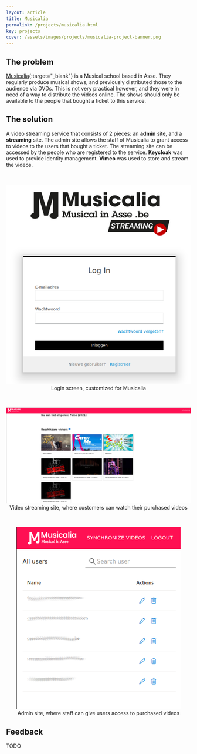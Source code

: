 ```yaml
---
layout: article
title: Musicalia
permalink: /projects/musicalia.html
key: projects
cover: /assets/images/projects/musicalia-project-banner.png
---
```



## The problem

[Musicalia](https://musicalinasse.be){:target="_blank"} is a Musical school based in Asse. They regularly produce musical shows, and previously distributed those to the audience via DVDs. This is not very practical however, and they were in need of a way to distribute the videos online. The shows should only be available to the people that bought a ticket to this service.

## The solution

A video streaming service that consists of 2 pieces: an **admin** site, and a **streaming** site. The admin site allows the staff of Musicalia to grant access to videos to the users that bought a ticket. The streaming site can be accessed by the people who are registered to the service. **Keycloak** was used to provide identity management. **Vimeo** was used to store and stream the videos.

<br />

<p align="center" width="100%">
    <img src="/assets/images/projects/musicalia-login-screen.png"><br> 
    Login screen, customized for Musicalia
</p>

<br />

<p align="center" width="100%">
    <img src="/assets/images/projects/musicalia-clientapp.png"><br> 
    Video streaming site, where customers can watch their purchased videos
</p>

<br />

<p align="center" width="100%">
    <img src="/assets/images/projects/musicalia-admin.png"><br> 
    Admin site, where staff can give users access to purchased videos
</p>

## Feedback

TODO